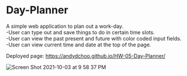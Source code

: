 # Day-Planner
A simple web application to plan out a work-day.  
-User can type out and save things to do in certain time slots.  
-User can view the past present and future with color coded input fields.  
-User can view current time and date at the top of the page.  
  
Deployed page: https://andydchoo.github.io/HW-05-Day-Planner/
  

![Screen Shot 2021-10-03 at 9 58 37 PM](https://user-images.githubusercontent.com/84701751/135783047-1b56bf14-2343-401a-878c-873ef6ba5099.png)
